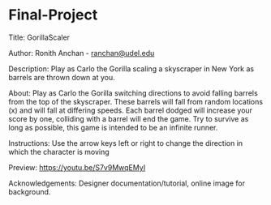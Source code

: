 # Final-Project
Title: GorillaScaler

Author: Ronith Anchan - ranchan@udel.edu

Description: Play as Carlo the Gorilla scaling a skyscraper in New York as 
barrels are thrown down at you.

About: Play as Carlo the Gorilla switching directions to avoid falling barrels from the top of 
the skyscraper. These barrels will fall from random locations (x) and will fall at differing speeds.
Each barrel dodged will increase your score by one, colliding with a barrel will end the game.
Try to survive as long as possible, this game is intended to be an infinite runner. 

Instructions:
Use the arrow keys left or right to change the direction in which the character is moving

Preview:
https://youtu.be/S7v9MwqEMyI

Acknowledgements:
Designer documentation/tutorial, online image for background. 


